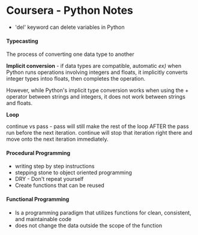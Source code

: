 # Coursera - Python Notes

- 'del' keyword can delete variables in Python

#### Typecasting 
The process of converting one data type to another

**Implicit conversion** - if data types are compatible, automatic
*ex)* when Python runs operations involving integers and floats, it implicitly converts integer types intoo floats, then completes the operation.

However, while Python's implicit type conversion works when using the + operator between strings and integers, it does not work between strings and floats.

**Loop**

continue vs pass - pass will still make the rest of the loop AFTER the pass run before the next iteration. continue will stop that iteration right there and move onto the next iteration immediately.

#### Procedural Programming
- writing step by step instructions 
- stepping stone to object oriented programming
- DRY - Don't repeat yourself
- Create functions that can be reused

#### Functional Programming
- Is a programming paradigm that utilizes functions for clean, consistent, and maintainable code
- does not change the data outside the scope of the function